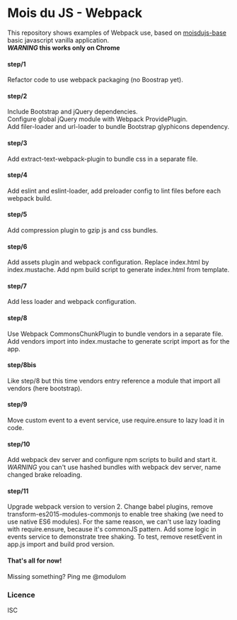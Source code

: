 # Mois du JS - Webpack

This  repository shows examples of Webpack use, based on [moisdujs-base]() basic javascript vanilla application.  
**_WARNING_ this works only on Chrome**

#### step/1

Refactor code to use webpack packaging (no Boostrap yet).  

#### step/2

Include Bootstrap and jQuery dependencies.  
Configure global jQuery module with Webpack ProvidePlugin.  
Add filer-loader and url-loader to bundle Bootstrap glyphicons dependency. 

#### step/3

Add extract-text-webpack-plugin to bundle css in a separate file. 

#### step/4

Add eslint and eslint-loader, add preloader config to lint files before each webpack build. 

#### step/5

Add compression plugin to gzip js and css bundles. 

#### step/6

Add assets plugin and webpack configuration.
Replace index.html by index.mustache.
Add npm build script to generate index.html from template.

#### step/7

Add less loader and webpack configuration.

#### step/8

Use Webpack CommonsChunkPlugin to bundle vendors in a separate file.
Add vendors import into index.mustache to generate script import as for the app.

#### step/8bis

Like step/8 but this time vendors entry reference a module that import all vendors (here bootstrap).

#### step/9

Move custom event to a event service, use require.ensure to lazy load it in code.

#### step/10

Add webpack dev server and configure npm scripts to build and start it.
*WARNING* you can't use hashed bundles with webpack dev server, name changed brake reloading.

#### step/11

Upgrade webpack version to version 2.
Change babel plugins, remove transform-es2015-modules-commonjs to enable tree shaking (we need to use native ES6 modules).
For the same reason, we can't use lazy loading with require.ensure, because it's commonJS pattern.
Add some logic in events service to demonstrate tree shaking.
To test, remove resetEvent in app.js import and build prod version.

#### That's all for now!

Missing something? Ping me @modulom

### Licence

ISC
